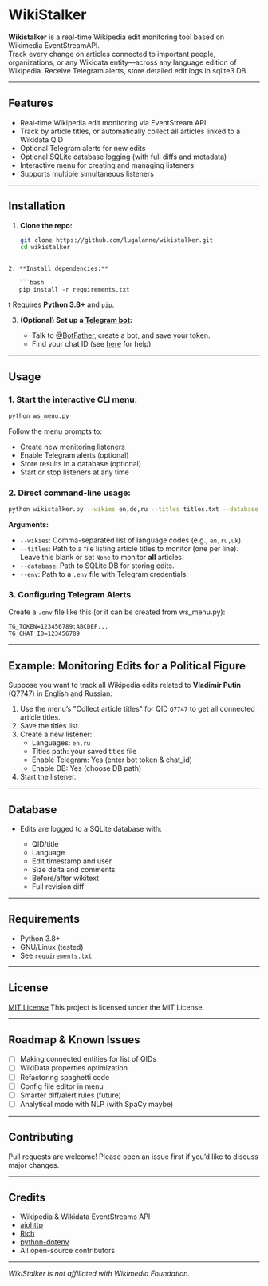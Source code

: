 # WikiStalker

**Wikistalker** is a real-time Wikipedia edit monitoring tool based on Wikimedia EventStreamAPI.  
Track every change on articles connected to important people, organizations, or any Wikidata entity—across any language edition of Wikipedia. Receive Telegram alerts, store detailed edit logs in sqlite3 DB.

---
## Features

- Real-time Wikipedia edit monitoring via EventStream API
- Track by article titles, or automatically collect all articles linked to a Wikidata QID
- Optional Telegram alerts for new edits
- Optional SQLite database logging (with full diffs and metadata)
- Interactive menu for creating and managing listeners
- Supports multiple simultaneous listeners

---

## Installation

1. **Clone the repo:**
   ```bash
   git clone https://github.com/lugalanne/wikistalker.git
   cd wikistalker
```

2. **Install dependencies:**

   ```bash
   pip install -r requirements.txt
   ```
t
   Requires **Python 3.8+** and `pip`.

3. **(Optional) Set up a [Telegram bot](https://core.telegram.org/bots#creating-a-new-bot):**

   * Talk to [@BotFather](https://t.me/botfather), create a bot, and save your token.
   * Find your chat ID (see [here](https://stackoverflow.com/a/32423837) for help).
---

## Usage

### 1. **Start the interactive CLI menu:**

```bash
python ws_menu.py
```

Follow the menu prompts to:

* Create new monitoring listeners
* Enable Telegram alerts (optional)
* Store results in a database (optional)
* Start or stop listeners at any time

### 2. **Direct command-line usage:**

```bash
python wikistalker.py --wikies en,de,ru --titles titles.txt --database edits.db --env mybot.env
```

**Arguments:**

* `--wikies`: Comma-separated list of language codes (e.g., `en,ru,uk`).
* `--titles`: Path to a file listing article titles to monitor (one per line).
  Leave this blank or set `None` to monitor **all** articles.
* `--database`: Path to SQLite DB for storing edits.
* `--env`: Path to a `.env` file with Telegram credentials.

### 3. **Configuring Telegram Alerts**

Create a `.env` file like this (or it can be created from ws_menu.py):

```
TG_TOKEN=123456789:ABCDEF...
TG_CHAT_ID=123456789
```

---

## Example: Monitoring Edits for a Political Figure

Suppose you want to track all Wikipedia edits related to **Vladimir Putin** (Q7747) in English and Russian:

1. Use the menu’s "Collect article titles" for QID `Q7747` to get all connected article titles.
2. Save the titles list.
3. Create a new listener:
   * Languages: `en,ru`
   * Titles path: your saved titles file
   * Enable Telegram: Yes (enter bot token & chat_id)
   * Enable DB: Yes (choose DB path)
4. Start the listener.

---

## Database

* Edits are logged to a SQLite database with:

  * QID/title
  * Language
  * Edit timestamp and user
  * Size delta and comments
  * Before/after wikitext
  * Full revision diff
---

## Requirements

* Python 3.8+
* GNU/Linux (tested)
* [See `requirements.txt`](requirements.txt)

---

## License

[MIT License](LICENSE) This project is licensed under the MIT License.

---

## Roadmap & Known Issues

* [ ] Making connected entities for list of QIDs
* [ ] WikiData properties optimization
* [ ] Refactoring spaghetti code
* [ ] Config file editor in menu
* [ ] Smarter diff/alert rules (future)
* [ ] Analytical mode with NLP (with SpaCy maybe)

---

## Contributing

Pull requests are welcome! Please open an issue first if you’d like to discuss major changes.

---

## Credits

* Wikipedia & Wikidata EventStreams API
* [aiohttp](https://docs.aiohttp.org/)
* [Rich](https://github.com/Textualize/rich)
* [python-dotenv](https://github.com/theskumar/python-dotenv)
* All open-source contributors

---

*WikiStalker is not affiliated with Wikimedia Foundation.*
